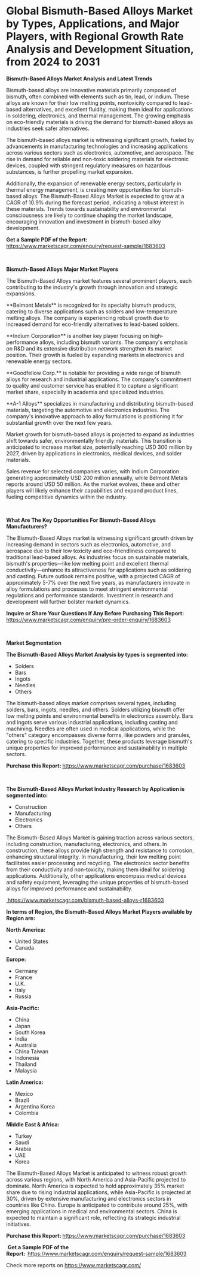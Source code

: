 <p><h1>Global Bismuth-Based Alloys Market by Types, Applications, and Major Players, with Regional Growth Rate Analysis and Development Situation, from 2024 to 2031</h1></p><p><strong>Bismuth-Based Alloys Market Analysis and Latest Trends</strong></p>
<p><p>Bismuth-based alloys are innovative materials primarily composed of bismuth, often combined with elements such as tin, lead, or indium. These alloys are known for their low melting points, nontoxicity compared to lead-based alternatives, and excellent fluidity, making them ideal for applications in soldering, electronics, and thermal management. The growing emphasis on eco-friendly materials is driving the demand for bismuth-based alloys as industries seek safer alternatives.</p><p>The bismuth-based alloys market is witnessing significant growth, fueled by advancements in manufacturing technologies and increasing applications across various sectors such as electronics, automotive, and aerospace. The rise in demand for reliable and non-toxic soldering materials for electronic devices, coupled with stringent regulatory measures on hazardous substances, is further propelling market expansion. </p><p>Additionally, the expansion of renewable energy sectors, particularly in thermal energy management, is creating new opportunities for bismuth-based alloys. The Bismuth-Based Alloys Market is expected to grow at a CAGR of 10.9% during the forecast period, indicating a robust interest in these materials. Trends towards sustainability and environmental consciousness are likely to continue shaping the market landscape, encouraging innovation and investment in bismuth-based alloy development.</p></p>
<p><strong>Get a Sample PDF of the Report:&nbsp;</strong> <a href="https://www.marketscagr.com/enquiry/request-sample/1683603?utm_campaign=1909&utm_medium=2&utm_source=Github&utm_content=ia&utm_term=30122024&utm_id=bismuth-based-alloys">https://www.marketscagr.com/enquiry/request-sample/1683603</a></p>
<p>&nbsp;</p>
<p><strong>Bismuth-Based Alloys Major Market Players</strong></p>
<p><p>The Bismuth-Based Alloys market features several prominent players, each contributing to the industry's growth through innovation and strategic expansions. </p><p>**Belmont Metals** is recognized for its specialty bismuth products, catering to diverse applications such as solders and low-temperature melting alloys. The company is experiencing robust growth due to increased demand for eco-friendly alternatives to lead-based solders.</p><p>**Indium Corporation** is another key player focusing on high-performance alloys, including bismuth variants. The company's emphasis on R&D and its extensive distribution network strengthen its market position. Their growth is fueled by expanding markets in electronics and renewable energy sectors.</p><p>**Goodfellow Corp.** is notable for providing a wide range of bismuth alloys for research and industrial applications. The company's commitment to quality and customer service has enabled it to capture a significant market share, especially in academia and specialized industries.</p><p>**A-1 Alloys** specializes in manufacturing and distributing bismuth-based materials, targeting the automotive and electronics industries. The company's innovative approach to alloy formulations is positioning it for substantial growth over the next few years.</p><p>Market growth for bismuth-based alloys is projected to expand as industries shift towards safer, environmentally friendly materials. This transition is anticipated to increase market size, potentially reaching USD 300 million by 2027, driven by applications in electronics, medical devices, and solder materials.</p><p>Sales revenue for selected companies varies, with Indium Corporation generating approximately USD 200 million annually, while Belmont Metals reports around USD 50 million. As the market evolves, these and other players will likely enhance their capabilities and expand product lines, fueling competitive dynamics within the industry.</p></p>
<p>&nbsp;</p>
<p><strong>What Are The Key Opportunities For Bismuth-Based Alloys Manufacturers?</strong></p>
<p><p>The Bismuth-Based Alloys market is witnessing significant growth driven by increasing demand in sectors such as electronics, automotive, and aerospace due to their low toxicity and eco-friendliness compared to traditional lead-based alloys. As industries focus on sustainable materials, bismuth's properties—like low melting point and excellent thermal conductivity—enhance its attractiveness for applications such as soldering and casting. Future outlook remains positive, with a projected CAGR of approximately 5-7% over the next five years, as manufacturers innovate in alloy formulations and processes to meet stringent environmental regulations and performance standards. Investment in research and development will further bolster market dynamics.</p></p>
<p><strong>Inquire or Share Your Questions If Any Before Purchasing This Report:</strong> <a href="https://www.marketscagr.com/enquiry/pre-order-enquiry/1683603?utm_campaign=1909&utm_medium=2&utm_source=Github&utm_content=ia&utm_term=30122024&utm_id=bismuth-based-alloys">https://www.marketscagr.com/enquiry/pre-order-enquiry/1683603</a></p>
<p>&nbsp;</p>
<p><strong>Market Segmentation</strong></p>
<p><strong>The Bismuth-Based Alloys Market Analysis by types is segmented into:</strong></p>
<p><ul><li>Solders</li><li>Bars</li><li>Ingots</li><li>Needles</li><li>Others</li></ul></p>
<p><p>The bismuth-based alloys market comprises several types, including solders, bars, ingots, needles, and others. Solders utilizing bismuth offer low melting points and environmental benefits in electronics assembly. Bars and ingots serve various industrial applications, including casting and machining. Needles are often used in medical applications, while the "others" category encompasses diverse forms, like powders and granules, catering to specific industries. Together, these products leverage bismuth's unique properties for improved performance and sustainability in multiple sectors.</p></p>
<p><strong>Purchase this Report:&nbsp;</strong><a href="https://www.marketscagr.com/purchase/1683603?utm_campaign=1909&utm_medium=2&utm_source=Github&utm_content=ia&utm_term=30122024&utm_id=bismuth-based-alloys">https://www.marketscagr.com/purchase/1683603</a></p>
<p>&nbsp;</p>
<p><strong>The Bismuth-Based Alloys Market Industry Research by Application is segmented into:</strong></p>
<p><ul><li>Construction</li><li>Manufacturing</li><li>Electronics</li><li>Others</li></ul></p>
<p><p>The Bismuth-Based Alloys Market is gaining traction across various sectors, including construction, manufacturing, electronics, and others. In construction, these alloys provide high strength and resistance to corrosion, enhancing structural integrity. In manufacturing, their low melting point facilitates easier processing and recycling. The electronics sector benefits from their conductivity and non-toxicity, making them ideal for soldering applications. Additionally, other applications encompass medical devices and safety equipment, leveraging the unique properties of bismuth-based alloys for improved performance and sustainability.</p></p>
<p><a href="https://www.marketscagr.com/bismuth-based-alloys-r1683603?utm_campaign=1909&utm_medium=2&utm_source=Github&utm_content=ia&utm_term=30122024&utm_id=bismuth-based-alloys">&nbsp;https://www.marketscagr.com/bismuth-based-alloys-r1683603</a></p>
<p><strong>In terms of Region, the Bismuth-Based Alloys Market Players available by Region are:</strong></p>
<p>
    <p> <strong> North America: </strong>
        <ul>
            <li>United States</li>
            <li>Canada</li>
        </ul>
        </p> 
    <p> <strong> Europe: </strong>
        <ul>
            <li>Germany</li>
            <li>France</li>
            <li>U.K.</li>
            <li>Italy</li>
            <li>Russia</li>
        </ul>
        </p> 
    <p> <strong> Asia-Pacific: </strong>
        <ul>
            <li>China</li>
            <li>Japan</li>
            <li>South Korea</li>
            <li>India</li>
            <li>Australia</li>
            <li>China Taiwan</li>
            <li>Indonesia</li>
            <li>Thailand</li>
            <li>Malaysia</li>
        </ul>
        </p> 
    <p> <strong> Latin America: </strong>
        <ul>
            <li>Mexico</li>
            <li>Brazil</li>
            <li>Argentina Korea</li>
            <li>Colombia</li>
        </ul>
        </p> 
    <p> <strong> Middle East & Africa: </strong>
        <ul>
            <li>Turkey</li>
            <li>Saudi</li>
            <li>Arabia</li>
            <li>UAE</li>
            <li>Korea</li>
        </ul>
    </p>
    </p>
<p><p>The Bismuth-Based Alloys Market is anticipated to witness robust growth across various regions, with North America and Asia-Pacific projected to dominate. North America is expected to hold approximately 35% market share due to rising industrial applications, while Asia-Pacific is projected at 30%, driven by extensive manufacturing and electronics sectors in countries like China. Europe is anticipated to contribute around 25%, with emerging applications in medical and environmental sectors. China is expected to maintain a significant role, reflecting its strategic industrial initiatives.</p></p>
<p><strong>Purchase this Report: </strong><a href="https://www.marketscagr.com/purchase/1683603?utm_campaign=1909&utm_medium=2&utm_source=Github&utm_content=ia&utm_term=30122024&utm_id=bismuth-based-alloys">https://www.marketscagr.com/purchase/1683603</a></p>
<p>&nbsp;<strong>Get a Sample PDF of the Report:&nbsp;&nbsp;</strong><a href="https://www.marketscagr.com/enquiry/request-sample/1683603?utm_campaign=1909&utm_medium=2&utm_source=Github&utm_content=ia&utm_term=30122024&utm_id=bismuth-based-alloys">https://www.marketscagr.com/enquiry/request-sample/1683603</a></p>
<p><strong></strong></p>
<p>Check more reports on <a href="https://www.marketscagr.com/?utm_campaign=1909&utm_medium=2&utm_source=Github&utm_content=ia&utm_term=30122024&utm_id=bismuth-based-alloys">https://www.marketscagr.com/</a></p>